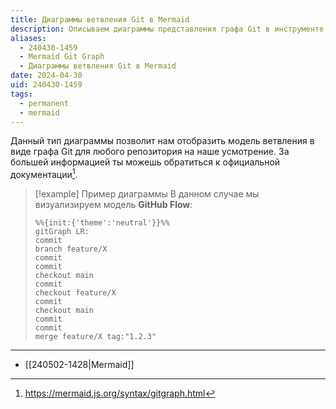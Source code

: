```yaml
---
title: Диаграммы ветвления Git в Mermaid
description: Описываем диаграммы представления графа Git в инструменте Mermaid
aliases:
  - 240430-1459
  - Mermaid Git Graph
  - Диаграммы ветвления Git в Mermaid
date: 2024-04-30
uid: 240430-1459
tags:
  - permanent
  - mermaid
---
```


Данный тип диаграммы позволит нам отобразить модель ветвления в виде графа Git для любого репозитория на наше усмотрение. За большей информацией ты можешь обратиться к официальной документации[^docs].

> [!example] Пример диаграммы
> В данном случае мы визуализируем модель **GitHub Flow**:
> 
> ```mermaid
> %%{init:{'theme':'neutral'}}%%
> gitGraph LR:
> commit
> branch feature/X
> commit
> commit
> checkout main
> commit
> checkout feature/X
> commit
> checkout main
> commit
> commit
> merge feature/X tag:"1.2.3"
> ```

---

- [[240502-1428|Mermaid]]

[^docs]: https://mermaid.js.org/syntax/gitgraph.html
